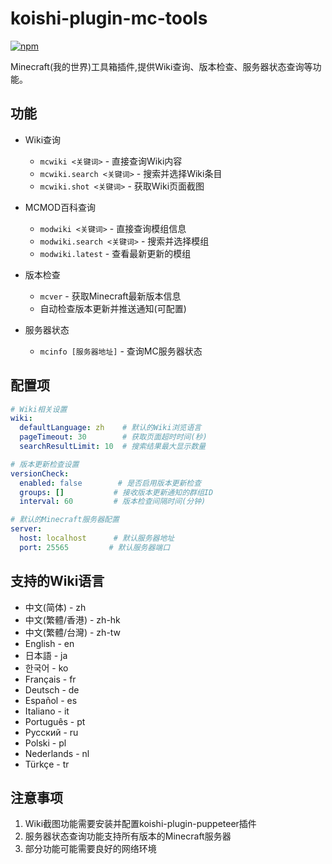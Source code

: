 # koishi-plugin-mc-tools

[![npm](https://img.shields.io/npm/v/koishi-plugin-mc-tools?style=flat-square)](https://www.npmjs.com/package/koishi-plugin-mc-tools)

Minecraft(我的世界)工具箱插件,提供Wiki查询、版本检查、服务器状态查询等功能。

## 功能

- Wiki查询
  - `mcwiki <关键词>` - 直接查询Wiki内容
  - `mcwiki.search <关键词>` - 搜索并选择Wiki条目
  - `mcwiki.shot <关键词>` - 获取Wiki页面截图

- MCMOD百科查询
  - `modwiki <关键词>` - 直接查询模组信息
  - `modwiki.search <关键词>` - 搜索并选择模组
  - `modwiki.latest` - 查看最新更新的模组

- 版本检查
  - `mcver` - 获取Minecraft最新版本信息
  - 自动检查版本更新并推送通知(可配置)

- 服务器状态
  - `mcinfo [服务器地址]` - 查询MC服务器状态

## 配置项

```yaml
# Wiki相关设置
wiki:
  defaultLanguage: zh    # 默认的Wiki浏览语言
  pageTimeout: 30        # 获取页面超时时间(秒)
  searchResultLimit: 10  # 搜索结果最大显示数量

# 版本更新检查设置
versionCheck:
  enabled: false        # 是否启用版本更新检查
  groups: []           # 接收版本更新通知的群组ID
  interval: 60         # 版本检查间隔时间(分钟)

# 默认的Minecraft服务器配置
server:
  host: localhost      # 默认服务器地址
  port: 25565         # 默认服务器端口
```

## 支持的Wiki语言

- 中文(简体) - zh
- 中文(繁體/香港) - zh-hk
- 中文(繁體/台灣) - zh-tw
- English - en
- 日本語 - ja
- 한국어 - ko
- Français - fr
- Deutsch - de
- Español - es
- Italiano - it
- Português - pt
- Русский - ru
- Polski - pl
- Nederlands - nl
- Türkçe - tr

## 注意事项

1. Wiki截图功能需要安装并配置koishi-plugin-puppeteer插件
2. 服务器状态查询功能支持所有版本的Minecraft服务器
3. 部分功能可能需要良好的网络环境
